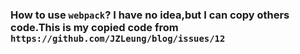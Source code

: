  ### How to use `webpack`? I have no idea,but I can copy others code.This is my copied code from `https://github.com/JZLeung/blog/issues/12`